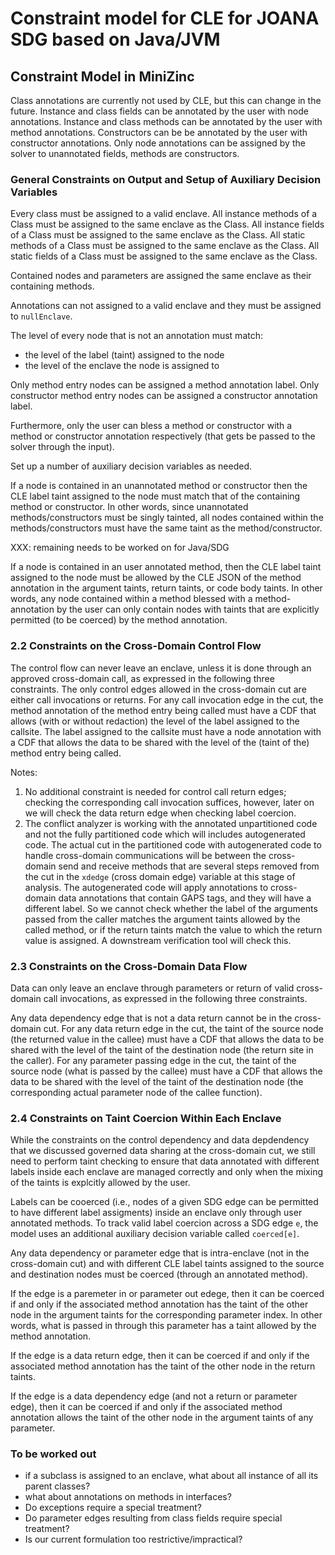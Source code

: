 # Constraint model for CLE for JOANA SDG based on Java/JVM

## Constraint Model in MiniZinc

Class annotations are currently not used by CLE, but this can change in the future.
Instance and class fields can be annotated by the user with node annotations.
Instance and class methods can be annotated by the user with method annotations.
Constructors can be be annotated by the user with constructor annotations.
Only node annotations can be assigned by the solver to unannotated fields, methods are constructors.



### General Constraints on Output and Setup of Auxiliary Decision Variables

Every class must be assigned to a valid enclave.
All instance methods of a Class must be assigned to the same enclave as the Class.
All instance fields  of a Class must be assigned to the same enclave as the Class.
All static methods of a Class must be assigned to the same enclave as the Class.
All static fields of a Class must be assigned to the same enclave as the Class.

Contained nodes and parameters are assigned the same enclave as their containing
methods.  

Annotations can not assigned to a valid enclave and they must be
assigned to `nullEnclave`.

The level of every node that is not an annotation must match:
 * the level of the label (taint) assigned to the node
 * the level of the enclave the node is assigned to 

Only method entry nodes can be assigned a method annotation label.
Only constructor method entry nodes can be assigned a constructor annotation label.

Furthermore, only the user can bless a method or constructor with a method or constructor annotation 
respectively (that gets be passed to the solver through the input).  

Set up a number of auxiliary decision variables as needed. 

If a node is contained in an unannotated method or constructor then the CLE label taint
assigned to the node must match that of the containing method or constructor. In other
words, since unannotated methods/constructors must be singly tainted, all nodes contained
within the methods/constructors must have the same taint as the method/constructor.


XXX: remaining needs to be worked on for Java/SDG

If a node is contained in an user annotated method, then the CLE label
taint assigned to the node must be allowed by the CLE JSON of the method
annotation in the argument taints, return taints, or code body taints. In other
words, any node contained within a method blessed with a method-annotation
by the user can only contain nodes with taints that are explicitly permitted
(to be coerced) by the method annotation.


### 2.2 Constraints on the Cross-Domain Control Flow

The control flow can never leave an enclave, unless it is done through an
approved cross-domain call, as expressed in the following three constraints.
The only control edges allowed in the cross-domain cut are either call
invocations or returns. For any call invocation edge in the cut, the method
annotation of the method entry being called must have a CDF that allows (with
or without redaction) the level of the label assigned to the callsite.  The
label assigned to the callsite must have a node annotation with a CDF that
allows the data to be shared with the level of the (taint of the) method
entry being called.

Notes: 
  1. No additional constraint is needed for control call return edges; checking
     the corresponding call invocation suffices, however, later on we will check the
     data return edge when checking label coercion.  
  2. The conflict analyzer is working with the annotated unpartitioned
     code and not the fully partitioned code which will includes autogenerated
     code. The actual cut in the partitioned code with autogenerated code to
     handle cross-domain communications will be between the cross-domain send 
     and receive methods that are several steps removed from the cut in the
     `xdedge` (cross domain edge) variable at this stage of analysis. The autogenerated code will 
     apply annotations to cross-domain data annotations that contain GAPS tags,
     and they will have a different label. So we cannot check whether the label 
     of the arguments passed from the caller matches the argument taints allowed by
     the called method, or if the return taints match the value to which the 
     return value is assigned. A downstream verification tool will check this.

### 2.3 Constraints on the Cross-Domain Data Flow

Data can only leave an enclave through parameters or return of valid
cross-domain call invocations, as expressed in the following three constraints. 

Any data dependency edge that is not a data return cannot be in the
cross-domain cut.  For any data return edge in the cut, the taint of the source
node (the returned value in the callee) must have a CDF that allows the data to
be shared with the level of the taint of the destination node (the return site 
in the caller). For any parameter passing edge in the cut, the taint of the source
node (what is passed by the callee) must have a CDF that allows the data to be
shared with the level of the taint of the destination node (the corresponding
actual parameter node of the callee function).


### 2.4 Constraints on Taint Coercion Within Each Enclave

While the constraints on the control dependency and data depdendency that
we discussed governed data sharing at the cross-domain cut, we still need
to perform taint checking to ensure that data annotated with different 
labels inside each enclave are managed correctly and only when the
mixing of the taints is explcitly allowed by the user.

Labels can be cooerced (i.e., nodes of a given SDG edge can be permitted to
have different label assigments) inside an enclave only through user annotated
methods.  To track valid label coercion across a SDG edge `e`, the model uses
an additional auxiliary decision variable called `coerced[e]`.

Any data dependency or parameter edge that is intra-enclave (not in the
cross-domain cut) and with different CLE label taints assigned to the source
and destination nodes must be coerced (through an annotated method).

If the edge is a paremeter in or parameter out edege, then it can be coerced if
and only if the associated method annotation has the taint of the other node
in the argument taints for the corresponding parameter index. In other words,
what is passed in through this parameter has a taint allowed by the method
annotation.

If the edge is a data return edge, then it can be coerced if and only if the
associated method annotation has the taint of the other node in the return
taints.

If the edge is a data dependency edge (and not a return or parameter edge),
then it can be coerced if and only if the associated method annotation allows
the taint of the other node in the argument taints of any parameter.

### To be worked out
 - if a subclass is assigned to an enclave, what about all instance of all its parent classes?
 - what about annotations on methods in interfaces?
 - Do exceptions require a special treatment?
 - Do parameter edges resulting from class fields require special treatment?
 - Is our current formulation too restrictive/impractical?




